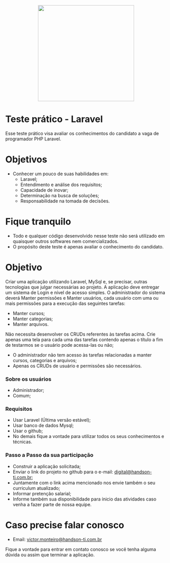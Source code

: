 <p align="center"><img src="https://handson-ti.com.br/wp-content/themes/handson/images/logo-branco.png" width="300"></p>


# Teste prático - Laravel

Esse teste prático visa avaliar os conhecimentos do candidato a vaga de programador PHP Laravel.

# Objetivos
  - Conhecer um pouco de suas habilidades em:
    - Laravel;
    - Entendimento e análise dos requisitos;
    - Capacidade de inovar;
    - Determinação na busca de soluções;
    - Responsabilidade na tomada de decisões.

# Fique tranquilo
  - Todo e qualquer código desenvolvido nesse teste não será utilizado em quaisquer outros softwares nem comercializados.
  - O propósito deste teste é apenas avaliar o conhecimento do candidato.

# Objetivo
Criar uma aplicação utilizando Laravel, MySql e, se precisar, outras tecnologias que julgar necessárias ao projeto.
A aplicação deve entregar um sistema de Login e nível de acesso simples.
O administrador do sistema deverá Manter permissões e Manter usuários, cada usuário com uma ou mais permissões para a execução das seguintes tarefas:
 - Manter cursos;
 - Manter categorias;
 - Manter arquivos.
	
Não necessita desenvolver os CRUDs referentes às tarefas acima.
Crie apenas uma tela para cada uma das tarefas contendo apenas o título a fim de testarmos se o usuário pode acessa-las ou não;
- O administrador não tem acesso às tarefas relacionadas a manter cursos, categorias e arquivos;
- Apenas os CRUDs de usuário e permissões são necessários. 

### Sobre os usuários
- Administrador;
- Comum;

### Requisitos
- Usar Laravel (Última versão estável);
- Usar banco de dados Mysql;
- Usar o github;
- No demais fique a vontade para utilizar todos os seus conhecimentos e técnicas.

### Passo a Passo da sua participação
- Construir a aplicação solicitada;
- Enviar o link do projeto no github para o e-mail: digital@handson-ti.com.br;
- Juntamente com o link acima mencionado nos envie também o seu curriculum atualizado;
- Informar pretenção salarial;
- Informe também sua disponibilidade para ínicio das atividades caso venha a fazer parte de nossa equipe.

# Caso precise falar conosco
- Email: victor.monteiro@handson-ti.com.br 

Fique a vontade para entrar em contato conosco se você tenha alguma dúvida ou assim que terminar a aplicação.

